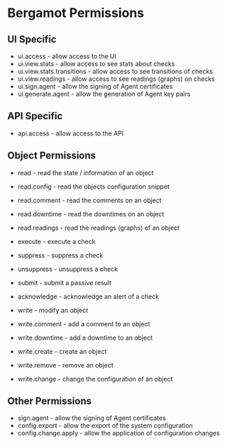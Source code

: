 # Bergamot Permissions

## UI Specific

* ui.access                 - allow access to the UI
* ui.view.stats             - allow access to see stats about checks
* ui.view.stats.transitions - allow access to see transitions of checks
* ui.view.readings          - allow access to see readings (graphs) on checks
* ui.sign.agent             - allow the signing of Agent certificates
* ui.generate.agent         - allow the generation of Agent key pairs 

## API Specific

* api.access - allow access to the API

## Object Permissions

* read           - read the state / information of an object
* read.config    - read the objects configuration snippet
* read.comment   - read the comments on an object
* read.downtime  - read the downtimes on an object
* read.readings  - read the readings (graphs) of an object

* execute        - execute a check
* suppress       - suppress a check
* unsuppress     - unsuppress a check
* submit         - submit a passive result
* acknowledge    - acknowledge an alert of a check

* write          - modify an object
* write.comment  - add a comment to an object
* write.downtime - add a downtime to an object
* write.create   - create an object
* write.remove   - remove an object
* write.change   - change the configuration of an object

## Other Permissions

* sign.agent          - allow the signing of Agent certificates
* config.export       - allow the export of the system configuration
* config.change.apply - allow the application of configuration changes
